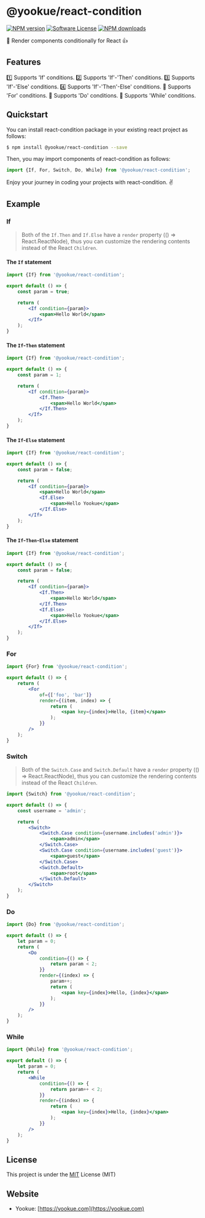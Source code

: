 # @yookue/react-condition

[![NPM version](https://img.shields.io/npm/v/@yookue/react-condition.svg?style=flat)](https://npmjs.org/package/@yookue/react-condition)
[![Software License](https://img.shields.io/badge/license-MIT-brightgreen.svg?style=flat)](LICENSE.txt)
[![NPM downloads](http://img.shields.io/npm/dm/@yookue/react-condition.svg?style=flat)](https://npmjs.org/package/@yookue/react-condition)

🏅 Render components conditionally for React 👍

## Features

1️⃣ Supports 'If' conditions.
2️⃣ Supports 'If'-'Then' conditions.
3️⃣ Supports 'If'-'Else' conditions.
4️⃣ Supports 'If'-'Then'-Else' conditions.
🔁 Supports 'For' conditions.
🔁 Supports 'Do' conditions.
🔁 Supports 'While' conditions.

## Quickstart

You can install react-condition package in your existing react project as follows:

```bash
$ npm install @yookue/react-condition --save
```

Then, you may import components of react-condition as follows:

```jsx | pure
import {If, For, Switch, Do, While} from '@yookue/react-condition';
```

Enjoy your journey in coding your projects with react-condition. ✌️

## Example

### If

> Both of the `If.Then` and `If.Else` have a `render` property (() => React.ReactNode), thus you can customize the rendering contents instead of the React `Children`.

#### The `If` statement

```jsx | pure
import {If} from '@yookue/react-condition';

export default () => {
    const param = true;

    return (
        <If condition={param}>
            <span>Hello World</span>
        </If>
    );
}
```

#### The `If`-`Then` statement

```jsx | pure
import {If} from '@yookue/react-condition';

export default () => {
    const param = 1;

    return (
        <If condition={param}>
            <If.Then>
                <span>Hello World</span>
            </If.Then>
        </If>
    );
}
```

#### The `If`-`Else` statement

```jsx | pure
import {If} from '@yookue/react-condition';

export default () => {
    const param = false;

    return (
        <If condition={param}>
            <span>Hello World</span>
            <If.Else>
                <span>Hello Yookue</span>
            </If.Else>
        </If>
    );
}
```

#### The `If`-`Then`-`Else` statement

```jsx | pure
import {If} from '@yookue/react-condition';

export default () => {
    const param = false;

    return (
        <If condition={param}>
            <If.Then>
                <span>Hello World</span>
            </If.Then>
            <If.Else>
                <span>Hello Yookue</span>
            </If.Else>
        </If>
    );
}
```

### For

```jsx | pure
import {For} from '@yookue/react-condition';

export default () => {
    return (
        <For
            of={['foo', 'bar']}
            render={(item, index) => {
                return (
                    <span key={index}>Hello, {item}</span>
                );
            }}
        />
    );
}
```

### Switch

> Both of the `Switch.Case` and `Switch.Default` have a `render` property (() => React.ReactNode), thus you can customize the rendering contents instead of the React `Children`.

```jsx | pure
import {Switch} from '@yookue/react-condition';

export default () => {
    const username = 'admin';

    return (
        <Switch>
            <Switch.Case condition={username.includes('admin')}>
                <span>admin</span>
            </Switch.Case>
            <Switch.Case condition={username.includes('guest')}>
                <span>guest</span>
            </Switch.Case>
            <Switch.Default>
                <span>root</span>
            </Switch.Default>
        </Switch>
    );
}
```

### Do

```jsx | pure
import {Do} from '@yookue/react-condition';

export default () => {
    let param = 0;
    return (
        <Do
            condition={() => {
                return param < 2;
            }}
            render={(index) => {
                param++;
                return (
                    <span key={index}>Hello, {index}</span>
                );
            }}
        />
    );
}
```

### While

```jsx | pure
import {While} from '@yookue/react-condition';

export default () => {
    let param = 0;
    return (
        <While
            condition={() => {
                return param++ < 2;
            }}
            render={(index) => {
                return (
                    <span key={index}>Hello, {index}</span>
                );
            }}
        />
    );
}
```

## License

This project is under the [MIT](https://mit-license.org/) License (MIT)

## Website

- Yookue: [https://yookue.com](https://yookue.com)
